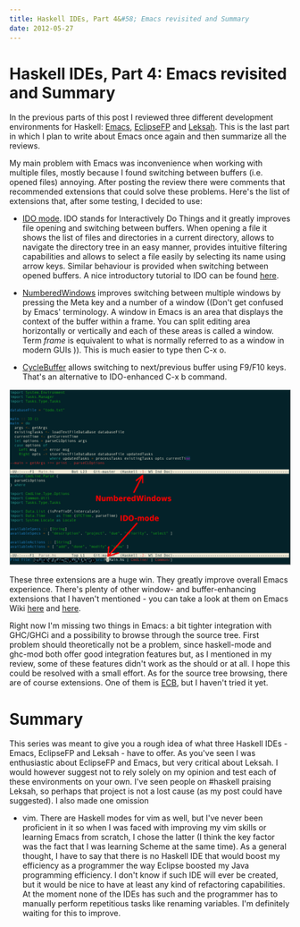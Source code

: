 ```yaml
---
title: Haskell IDEs, Part 4&#58; Emacs revisited and Summary
date: 2012-05-27
---
```


Haskell IDEs, Part 4: Emacs revisited and Summary
=================================================

In the previous parts of this post I reviewed three different development
environments for Haskell: [Emacs](/posts/2012-05-13-haskell-ide-emacs.html),
[EclipseFP](/posts/2012-05-18-haskell-ides-part-2-eclipsefp.html) and
[Leksah](/posts/2012-05-25-haskell-ide-leksah.html).  This is the last part in
which I plan to write about Emacs once again and then summarize all the reviews.

My main problem with Emacs was inconvenience when working with multiple files,
mostly because I found switching between buffers (i.e. opened files)
annoying. After posting the review there were comments that recommended
extensions that could solve these problems.  Here's the list of extensions that,
after some testing, I decided to use:

  * [IDO mode](http://emacswiki.org/emacs/InteractivelyDoThings). IDO stands for
    Interactively Do Things and it greatly improves file opening and switching
    between buffers. When opening a file it shows the list of files and
    directories in a current directory, allows to navigate the directory tree in
    an easy manner, provides intuitive filtering capabilities and allows to
    select a file easily by selecting its name using arrow keys. Similar
    behaviour is provided when switching between opened buffers. A nice
    introductory tutorial to IDO can be found
    [here](http://www.masteringemacs.org/articles/2010/10/10/introduction-to-ido-mode/).

  * [NumberedWindows](http://www.emacswiki.org/emacs/NumberedWindows) improves
    switching between multiple windows by pressing the Meta key and a number of
    a window ((Don't get confused by Emacs' terminology. A window in Emacs is an
    area that displays the context of the buffer within a frame. You can split
    editing area horizontally or vertically and each of these areas is called a
    window. Term _frame_ is equivalent to what is normally referred to as a
    window in modern GUIs )). This is much easier to type then C-x o.

  * [CycleBuffer](http://www.emacswiki.org/emacs/CycleBuffer) allows switching
    to next/previous buffer using F9/F10 keys. That's an alternative to
    IDO-enhanced C-x b command.

[![](/images/posts/emacs1-1024x640.png "emacs")](/images/posts/emacs1.png)

These three extensions are a huge win. They greatly improve overall Emacs
experience. There's plenty of other window- and buffer-enhancing extensions that
I haven't mentioned - you can take a look at them on Emacs Wiki
[here](http://emacswiki.org/emacs/CategoryWindows) and
[here](http://emacswiki.org/emacs/SwitchingBuffers).

Right now I'm missing two things in Emacs: a bit tighter integration with
GHC/GHCi and a possibility to browse through the source tree. First problem
should theoretically not be a problem, since haskell-mode and ghc-mod both offer
good integration features but, as I mentioned in my review, some of these
features didn't work as the should or at all. I hope this could be resolved with
a small effort. As for the source tree browsing, there are of course
extensions. One of them is [ECB](http://ecb.sourceforge.net/), but I haven't
tried it yet.

Summary
=======

This series was meant to give you a rough idea of what three Haskell IDEs -
Emacs, EclipseFP and Leksah - have to offer.  As you've seen I was enthusiastic
about EclipseFP and Emacs, but very critical about Leksah. I would however
suggest not to rely solely on my opinion and test each of these environments on
your own. I've seen people on #haskell praising Leksah, so perhaps that project
is not a lost cause (as my post could have suggested). I also made one omission
- vim. There are Haskell modes for vim as well, but I've never been proficient
in it so when I was faced with improving my vim skills or learning Emacs from
scratch, I chose the latter (I think the key factor was the fact that I was
learning Scheme at the same time). As a general thought, I have to say that
there is no Haskell IDE that would boost my efficiency as a programmer the way
Eclipse boosted my Java programming efficiency. I don't know if such IDE will
ever be created, but it would be nice to have at least any kind of refactoring
capabilities. At the moment none of the IDEs has such and the programmer has to
manually perform repetitious tasks like renaming variables. I'm definitely
waiting for this to improve.

